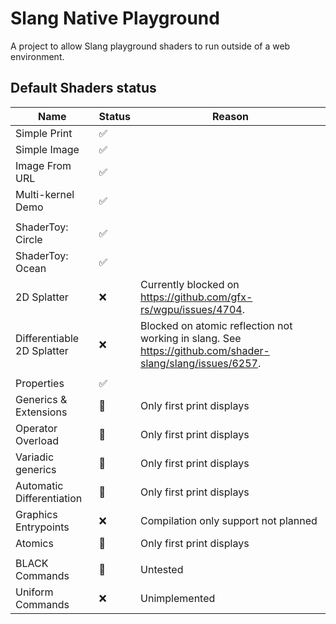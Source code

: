 # Slang Native Playground

A project to allow Slang playground shaders to run outside of a web environment. 

## Default Shaders status

| Name | Status | Reason |
|------|--------|--------|
| Simple Print | ✅ | |
| Simple Image | ✅ | |
| Image From URL | ✅ | |
| Multi-kernel Demo | ✅ | |
| | | |
| ShaderToy: Circle | ✅ | |
| ShaderToy: Ocean | ✅ | |
| 2D Splatter | ❌ | Currently blocked on https://github.com/gfx-rs/wgpu/issues/4704. |
| Differentiable 2D Splatter | ❌ | Blocked on atomic reflection not working in slang. See https://github.com/shader-slang/slang/issues/6257. |
| | | |
| Properties | ✅ | |
| Generics & Extensions | 📐 | Only first print displays |
| Operator Overload | 📐 | Only first print displays |
| Variadic generics | 📐 | Only first print displays |
| Automatic Differentiation | 📐 | Only first print displays |
| Graphics Entrypoints | ❌ | Compilation only support not planned |
| Atomics | 📐 | Only first print displays |
| | | |
| BLACK Commands | 📐 | Untested |
| Uniform Commands | ❌ | Unimplemented |





